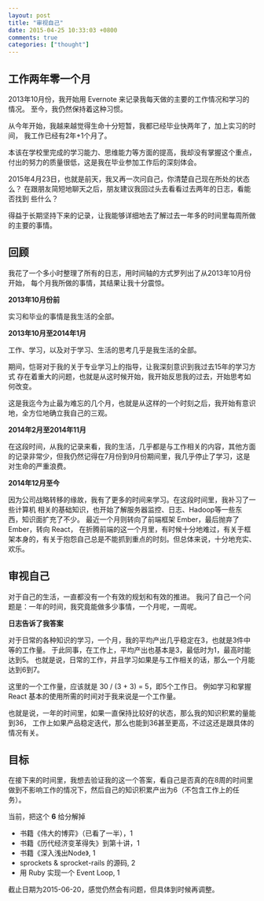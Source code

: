 ```yaml
---
layout: post
title: "审视自己"
date: 2015-04-25 10:33:03 +0800
comments: true
categories: ["thought"]
---
```


## 工作两年零一个月

2013年10月份，我开始用 Evernote 来记录我每天做的主要的工作情况和学习的情况。
至今，我仍然保持着这种习惯。

从今年开始，我越来越觉得生命十分短暂，我都已经毕业快两年了，加上实习的时间，
我工作已经有2年+1个月了。

本该在学校里完成的学习能力、思维能力等方面的提高，我却没有掌握这个重点，
付出的努力的质量很低，这是我在毕业参加工作后的深刻体会。

2015年4月23日，也就是前天，我又再一次问自己，你清楚自己现在所处的状态么？
在跟朋友简短地聊天之后，朋友建议我回过头去看看过去两年的日志，看能否找到
些什么？

得益于长期坚持下来的记录，让我能够详细地去了解过去一年多的时间里每周所做
的主要的事情。

## 回顾

我花了一个多小时整理了所有的日志，用时间轴的方式罗列出了从2013年10月份开始，
每个月我所做的事情，其结果让我十分震惊。

**2013年10月份前**

实习和毕业的事情是我生活的全部。

**2013年10月至2014年1月**

工作、学习，以及对于学习、生活的思考几乎是我生活的全部。 

期间，恺哥对于我的关于专业学习上的指导，让我深刻意识到我过去15年的学习方式
存在着重大的问题，也就是从这时候开始，我开始反思我的过去，开始思考如何改变。

这是我迄今为止最为难忘的几个月，也就是从这样的一个时刻之后，我开始有意识地，全方位地确立我自己的三观。

**2014年2月至2014年11月**

在这段时间，从我的记录来看，我的生活，几乎都是与工作相关的内容，其他方面的记录非常少，但我仍然记得在7月份到9月份期间里，我几乎停止了学习，这是对生命的严重浪费。

**2014年12月至今**

因为公司战略转移的缘故，我有了更多的时间来学习。在这段时间里，我补习了一些计算机
相关的基础知识，也开始了解服务器监控、日志、Hadoop等一些东西，知识面扩充了不少。
最近一个月则转向了前端框架 Ember，最后抛弃了 Ember，转向 React，
在折腾前端的这一个月里，有时候十分地难过，有关于框架本身的，有关于抱怨自己总是不能抓到重点的时刻。但总体来说，十分地充实、欢乐。

## 审视自己

对于自己的生活，一直都没有一个有效的规划和有效的推进。
我问了自己一个问题是：一年的时间，我究竟能做多少事情，一个月呢，一周呢。

**日志告诉了我答案**

对于日常的各种知识的学习，一个月，我的平均产出几乎稳定在3，也就是3件中等的工作量。
于此同事，在工作上，平均产出也基本是3，最低时为1，最高时能达到5。
也就是说，日常的工作，并且学习如果是与工作相关的话，那么一个月能达到6到7。

这里的一个工作量，应该就是 30 / (3 + 3) = 5，即5个工作日。
例如学习和掌握 React 基本的使用所需的时间对于我来说是一个工作量。

也就是说，一年的时间里，如果一直保持比较好的状态，那么我的知识积累的量能到36，
工作上如果产品稳定迭代，那么也能到36甚至更高，不过这还是跟具体的情况有关。

## 目标

在接下来的时间里，我想去验证我的这一个答案，看自己是否真的在8周的时间里做到不影响工作的情况下，然后自己的知识积累产出为6（不包含工作上的任务）。

当前，把这个 **6** 给分解掉

- 书籍《伟大的博弈》（已看了一半），1
- 书籍《历代经济变革得失》到第十讲，1
- 书籍《深入浅出Node》, 1
- sprockets & sprocket-rails 的源码, 2
- 用 Ruby 实现一个 Event Loop, 1

截止日期为2015-06-20，感觉仍然会有问题，但具体到时候再调整。
